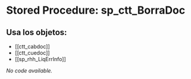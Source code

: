 # Stored Procedure: sp_ctt_BorraDoc

## Usa los objetos:
- [[ctt_cabdoc]]
- [[ctt_cuedoc]]
- [[sp_rhh_LiqErrInfo]]

*No code available.*
